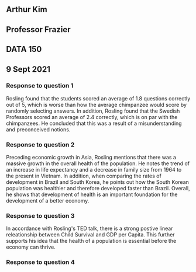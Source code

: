 ## Arthur Kim

## Professor Frazier

## DATA 150

## 9 Sept 2021

### Response to question 1

Rosling found that the students scored an average of 1.8 questions correctly out of 5, which is worse than how the average chimpanzee would score by randomly selecting answers. In addition, Rosling found that the Swedish Professors scored an average of 2.4 correctly, which is on par with the chimpanzees. He concluded that this was a result of a misunderstanding and preconceived notions.

### Response to question 2

Preceding economic growth in Asia, Rosling mentions that there was a massive growth in the overall health of the population. He notes the trend of an increase in life expectancy and a decrease in family size from 1964 to the present in Vietnam. In addition, when comparing the rates of development in Brazil and South Korea, he points out how the South Korean population was healthier and therefore developed faster than Brazil. Overall, he shows that development of health is an important foundation for the development of a better economy.

### Response to question 3

In accordance with Rosling's TED talk, there is a strong postive linear releationship between Child Survival and GDP per Capita.  This further supports his idea that the health of a population is essential before the economy can thrive.  

### Response to question 4

